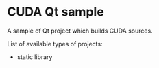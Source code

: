 # CUDA Qt sample

A sample of Qt project which builds CUDA sources.

List of available types of projects:
- static library
